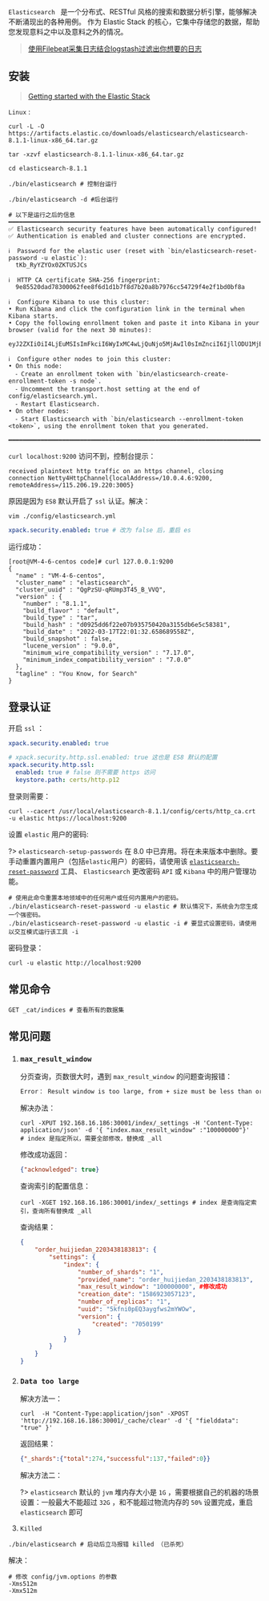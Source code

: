  `Elasticsearch ` 是一个分布式、RESTful 风格的搜索和数据分析引擎，能够解决不断涌现出的各种用例。 作为 Elastic Stack 的核心，它集中存储您的数据，帮助您发现意料之中以及意料之外的情况。

> [使用Filebeat采集日志结合logstash过滤出你想要的日志](https://www.jianshu.com/p/c801ec3a64e5)



## 安装

> [Getting started with the Elastic Stack](https://www.elastic.co/guide/en/elastic-stack-get-started/current/get-started-elastic-stack.html)

 `Linux` :

```shell
curl -L -O https://artifacts.elastic.co/downloads/elasticsearch/elasticsearch-8.1.1-linux-x86_64.tar.gz

tar -xzvf elasticsearch-8.1.1-linux-x86_64.tar.gz

cd elasticsearch-8.1.1

./bin/elasticsearch # 控制台运行

./bin/elasticsearch -d #后台运行
```

```shell
# 以下是运行之后的信息
━━━━━━━━━━━━━━━━━━━━━━━━━━━━━━━━━━━━━━━━━━━━━━━━━━━━━━━━━━━━━━━━━━━━━━━━━━━━━━━━━━━━━━━━━━━━━━━━━━━━━━━━━━━━━━━━━━━━━━━━━━━━━━━━━━━━━━━━━━━━━━━━━━━━━━━━━━━━━━━━━━━━━━━━━━━━━━━━━━━━━━━━━━━━━━━━━━━━━━━━━━━━━━━━━━
✅ Elasticsearch security features have been automatically configured!
✅ Authentication is enabled and cluster connections are encrypted.

ℹ️  Password for the elastic user (reset with `bin/elasticsearch-reset-password -u elastic`):
  tKb_RyYZYOx0ZKTUSJCs

ℹ️  HTTP CA certificate SHA-256 fingerprint:
  9e85520dad78300062fee8f6d1d1b7f8d7b20a8b7976cc54729f4e2f1bd0bf8a

ℹ️  Configure Kibana to use this cluster:
• Run Kibana and click the configuration link in the terminal when Kibana starts.
• Copy the following enrollment token and paste it into Kibana in your browser (valid for the next 30 minutes):
  eyJ2ZXIiOiI4LjEuMSIsImFkciI6WyIxMC4wLjQuNjo5MjAwIl0sImZnciI6IjllODU1MjBkYWQ3ODMwMDA2MmZlZThmNmQxZDFiN2Y4ZDdiMjBhOGI3OTc2Y2M1NDcyOWY0ZTJmMWJkMGJmOGEiLCJrZXkiOiJ3OXFBMkg4QkVxYzhSRnBGTGpfWjpMTnFsOFVXRlNYcTRfdHNMa1hJYmF3In0=

ℹ️  Configure other nodes to join this cluster:
• On this node:
  ⁃ Create an enrollment token with `bin/elasticsearch-create-enrollment-token -s node`.
  ⁃ Uncomment the transport.host setting at the end of config/elasticsearch.yml.
  ⁃ Restart Elasticsearch.
• On other nodes:
  ⁃ Start Elasticsearch with `bin/elasticsearch --enrollment-token <token>`, using the enrollment token that you generated.
  ━━━━━━━━━━━━━━━━━━━━━━━━━━━━━━━━━━━━━━━━━━━━━━━━━━━━━━━━━━━━━━━━━━━━━━━━━━━━━━━━━━━━━━━━━━━━━━━━━━━━━━━━━━━━━━━━━━━━━━━━━━━━━━━━━━━━━━━━━━━━━━━━━━━━━━━━━━━━━━━━━━━━━━━━━━━━━━━━━━━━━━━━━━━━━━━━━━━━━━━━━━━━━━━━━━
```

  `curl localhost:9200` 访问不到，控制台提示：

```shell
received plaintext http traffic on an https channel, closing connection Netty4HttpChannel{localAddress=/10.0.4.6:9200, remoteAddress=/115.206.19.220:3005}
```

原因是因为 `ES8` 默认开启了 `ssl` 认证。解决：

```shell
vim ./config/elasticsearch.yml
```

```yaml
xpack.security.enabled: true # 改为 false 后，重启 es
```

运行成功：

```shell
[root@VM-4-6-centos code]# curl 127.0.0.1:9200
{
  "name" : "VM-4-6-centos",
  "cluster_name" : "elasticsearch",
  "cluster_uuid" : "QgPzSU-qRUmp3T45_B_VVQ",
  "version" : {
    "number" : "8.1.1",
    "build_flavor" : "default",
    "build_type" : "tar",
    "build_hash" : "d0925dd6f22e07b935750420a3155db6e5c58381",
    "build_date" : "2022-03-17T22:01:32.658689558Z",
    "build_snapshot" : false,
    "lucene_version" : "9.0.0",
    "minimum_wire_compatibility_version" : "7.17.0",
    "minimum_index_compatibility_version" : "7.0.0"
  },
  "tagline" : "You Know, for Search"
}
```



## 登录认证

开启 `ssl` ：

```yaml
xpack.security.enabled: true

# xpack.security.http.ssl.enabled: true 这也是 ES8 默认的配置
xpack.security.http.ssl:
  enabled: true # false 则不需要 https 访问
  keystore.path: certs/http.p12
```

登录则需要：

```shell
curl --cacert /usr/local/elasticsearch-8.1.1/config/certs/http_ca.crt -u elastic https://localhost:9200
```

设置 `elastic` 用户的密码:

?> `elasticsearch-setup-passwords` 在 8.0 中已弃用。将在未来版本中删除。要手动重置内置用户（包括`elastic`用户）的密码，请使用该 [`elasticsearch-reset-password`](https://www.elastic.co/guide/en/elasticsearch/reference/current/reset-password.html) 工具、 `Elasticsearch` 更改密码 `API` 或 `Kibana` 中的用户管理功能。

```shell
# 使用此命令重置本地领域中的任何用户或任何内置用户的密码。
./bin/elasticsearch-reset-password -u elastic # 默认情况下，系统会为您生成一个强密码。
./bin/elasticsearch-reset-password -u elastic -i # 要显式设置密码，请使用以交互模式运行该工具 -i
```

密码登录：

```shell
curl -u elastic http://localhost:9200
```



## 常见命令

```shell
GET _cat/indices # 查看所有的数据集
```



## 常见问题

1. ###  `max_result_window` 

   分页查询，页数很大时，遇到 `max_result_window` 的问题查询报错：

   ```tex
   Error： Result window is too large, from + size must be less than or equal to: [10000] but was [32900]. See the scroll api for a more efficient way to request large data sets. This limit can be set by changing the [index.max_result_window] index level setting.
   ```

   解决办法：

   ```shell
   curl -XPUT 192.168.16.186:30001/index/_settings -H 'Content-Type: application/json' -d '{ "index.max_result_window" :"100000000"}'
   # index 是指定所以，需要全部修改，替换成 _all
   ```

   修改成功返回：

   ```json
   {"acknowledged": true}
   ```

   查询索引的配置信息：

   ```shell
   curl -XGET 192.168.16.186:30001/index/_settings # index 是查询指定索引，查询所有替换成 _all
   ```

   查询结果：

   ```json
   {
       "order_huijiedan_2203438183813": {
           "settings": {
               "index": {
                   "number_of_shards": "1",
                   "provided_name": "order_huijiedan_2203438183813",
                   "max_result_window": "100000000", #修改成功
                   "creation_date": "1586923057123",
                   "number_of_replicas": "1",
                   "uuid": "5kfni0pEQ3aygfws2mYWOw",
                   "version": {
                       "created": "7050199"
                   }
               }
           }
       }
   }
   ```

2. ###  `Data too large`

   解决方法一：

   ```shell
   curl  -H "Content-Type:application/json" -XPOST 'http://192.168.16.186:30001/_cache/clear' -d '{ "fielddata": "true" }'
   ```

   返回结果：

   ```json
   {"_shards":{"total":274,"successful":137,"failed":0}}
   ```

   解决方法二：

   ?> `elasticsearch` 默认的 `jvm` 堆内存大小是 `1G` ，需要根据自己的机器的场景设置：一般最大不能超过 `32G` ，和不能超过物流内存的 `50%` 设置完成，重启 `elasticsearch` 即可
   
3.  `Killed` 

   ```shell
   ./bin/elasticsearch # 启动后立马报错 killed （已杀死）
   ```

   解决：

   ```
   # 修改 config/jvm.options 的参数
   -Xms512m
   -Xmx512m
   ```

   
